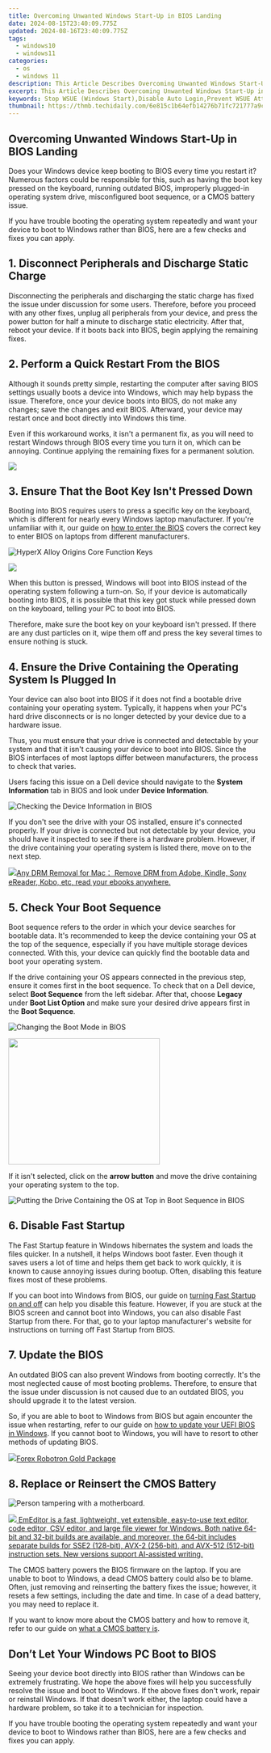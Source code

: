 ```yaml
---
title: Overcoming Unwanted Windows Start-Up in BIOS Landing
date: 2024-08-15T23:40:09.775Z
updated: 2024-08-16T23:40:09.775Z
tags:
  - windows10
  - windows11
categories:
  - os
  - windows 11
description: This Article Describes Overcoming Unwanted Windows Start-Up in BIOS Landing
excerpt: This Article Describes Overcoming Unwanted Windows Start-Up in BIOS Landing
keywords: Stop WSUE (Windows Start),Disable Auto Login,Prevent WSUE Attacks,Safe Boot Settings,BIOS Unwanted Windows,Secure Start-Up,No Unauthorized Boots
thumbnail: https://thmb.techidaily.com/6e815c1b64efb14276b71fc721777a9cc6b2edabdceffdbe6557dc25c31661ee.jpg
---
```


## Overcoming Unwanted Windows Start-Up in BIOS Landing

 Does your Windows device keep booting to BIOS every time you restart it? Numerous factors could be responsible for this, such as having the boot key pressed on the keyboard, running outdated BIOS, improperly plugged-in operating system drive, misconfigured boot sequence, or a CMOS battery issue.

 If you have trouble booting the operating system repeatedly and want your device to boot to Windows rather than BIOS, here are a few checks and fixes you can apply.

## 1\. Disconnect Peripherals and Discharge Static Charge

 Disconnecting the peripherals and discharging the static charge has fixed the issue under discussion for some users. Therefore, before you proceed with any other fixes, unplug all peripherals from your device, and press the power button for half a minute to discharge static electricity. After that, reboot your device. If it boots back into BIOS, begin applying the remaining fixes.

## 2\. Perform a Quick Restart From the BIOS

 Although it sounds pretty simple, restarting the computer after saving BIOS settings usually boots a device into Windows, which may help bypass the issue. Therefore, once your device boots into BIOS, do not make any changes; save the changes and exit BIOS. Afterward, your device may restart once and boot directly into Windows this time.

 Even if this workaround works, it isn't a permanent fix, as you will need to restart Windows through BIOS every time you turn it on, which can be annoying. Continue applying the remaining fixes for a permanent solution.

<!-- affiliate ads begin -->
<a href="https://store.movavi.com/affiliate.php?ACCOUNT=MOVAVI&AFFILIATE=108875&PATH=https%3A%2F%2Fwww.movavi.com%3FAFFILIATE%3D108875%26RESOURCE%3DMovavi%2BScreen%2BRecorder%2Bbox"><img src="https://mcusercontent.com/0885a03ded3d480dca9287f12/images/f026b149-fc7c-fd54-5f3e-1460bbb19b6b.jpg" border="0"></a>
<!-- affiliate ads end -->
## 3\. Ensure That the Boot Key Isn't Pressed Down

 Booting into BIOS requires users to press a specific key on the keyboard, which is different for nearly every Windows laptop manufacturer. If you're unfamiliar with it, our guide on [how to enter the BIOS](https://www.makeuseof.com/tag/enter-bios-computer/) covers the correct key to enter BIOS on laptops from different manufacturers.

![HyperX Alloy Origins Core Function Keys](https://static1.makeuseofimages.com/wordpress/wp-content/uploads/2021/02/Alloy-Origins-Core-HyperX-Function-Keys.jpg)
<!-- affiliate ads begin -->
<a href="https://secure.2checkout.com/order/checkout.php?PRODS=33729450&QTY=1&AFFILIATE=108875&CART=1"><img src="https://secure.avangate.com/images/merchant/7f687767ccf20fcea1c9dc4a5adc2326/Digisigner_banner_728_x_90_color_version.png" border="0"></a>
<!-- affiliate ads end -->

 When this button is pressed, Windows will boot into BIOS instead of the operating system following a turn-on. So, if your device is automatically booting into BIOS, it is possible that this key got stuck while pressed down on the keyboard, telling your PC to boot into BIOS.

 Therefore, make sure the boot key on your keyboard isn't pressed. If there are any dust particles on it, wipe them off and press the key several times to ensure nothing is stuck.

## 4\. Ensure the Drive Containing the Operating System Is Plugged In

 Your device can also boot into BIOS if it does not find a bootable drive containing your operating system. Typically, it happens when your PC's hard drive disconnects or is no longer detected by your device due to a hardware issue.

 Thus, you must ensure that your drive is connected and detectable by your system and that it isn't causing your device to boot into BIOS. Since the BIOS interfaces of most laptops differ between manufacturers, the process to check that varies.

 Users facing this issue on a Dell device should navigate to the **System Information** tab in BIOS and look under **Device Information**.

![Checking the Device Information in BIOS](https://static1.makeuseofimages.com/wordpress/wp-content/uploads/2023/03/checking-the-device-information-in-bios-1.jpg)

 If you don't see the drive with your OS installed, ensure it's connected properly. If your drive is connected but not detectable by your device, you should have it inspected to see if there is a hardware problem. However, if the drive containing your operating system is listed there, move on to the next step.

<!-- affiliate ads begin -->
<a href="https://secure.2checkout.com/order/checkout.php?PRODS=4600114&QTY=1&AFFILIATE=108875&CART=1"><img src="https://www.epubor.com/images/drm-removal-feature2.png" border="0">Any DRM Removal for Mac： Remove DRM from Adobe, Kindle, Sony eReader, Kobo, etc, read your ebooks anywhere.</a>
<!-- affiliate ads end -->
## 5\. Check Your Boot Sequence

 Boot sequence refers to the order in which your device searches for bootable data. It's recommended to keep the device containing your OS at the top of the sequence, especially if you have multiple storage devices connected. With this, your device can quickly find the bootable data and boot your operating system.

 If the drive containing your OS appears connected in the previous step, ensure it comes first in the boot sequence. To check that on a Dell device, select **Boot Sequence** from the left sidebar. After that, choose **Legacy** under **Boot List Option** and make sure your desired drive appears first in the **Boot Sequence**.

![Changing the Boot Mode in BIOS](https://static1.makeuseofimages.com/wordpress/wp-content/uploads/2023/03/changing-the-boot-mode-in-bios.jpg)
<!-- affiliate ads begin -->
<a href="https://united.elfm.net/c/5597632/748964/4704" target="_top" id="748964"><img src="//a.impactradius-go.com/display-ad/4704-748964" border="0" alt="" width="300" height="250"/></a><img height="0" width="0" src="https://united.elfm.net/i/5597632/748964/4704" style="position:absolute;visibility:hidden;" border="0" />
<!-- affiliate ads end -->

 If it isn't selected, click on the **arrow button** and move the drive containing your operating system to the top.

![Putting the Drive Containing the OS at Top in Boot Sequence in BIOS](https://static1.makeuseofimages.com/wordpress/wp-content/uploads/2023/03/putting-the-drive-containing-the-os-at-top-in-boot-sequence-in-bios.jpg)

## 6\. Disable Fast Startup

 The Fast Startup feature in Windows hibernates the system and loads the files quicker. In a nutshell, it helps Windows boot faster. Even though it saves users a lot of time and helps them get back to work quickly, it is known to cause annoying issues during bootup. Often, disabling this feature fixes most of these problems.

 If you can boot into Windows from BIOS, our guide on [turning Fast Startup on and off](https://www.makeuseof.com/windows-11-turn-on-or-off-fast-startup/) can help you disable this feature. However, if you are stuck at the BIOS screen and cannot boot into Windows, you can also disable Fast Startup from there. For that, go to your laptop manufacturer's website for instructions on turning off Fast Startup from BIOS.

## 7\. Update the BIOS

 An outdated BIOS can also prevent Windows from booting correctly. It's the most neglected cause of most booting problems. Therefore, to ensure that the issue under discussion is not caused due to an outdated BIOS, you should upgrade it to the latest version.

 So, if you are able to boot to Windows from BIOS but again encounter the issue when restarting, refer to our guide on [how to update your UEFI BIOS in Windows](https://www.makeuseof.com/tag/update-uefi-bios-windows/). If you cannot boot to Windows, you will have to resort to other methods of updating BIOS.

<!-- affiliate ads begin -->
<a href="https://secure.2checkout.com/order/checkout.php?PRODS=4727541&QTY=1&AFFILIATE=108875&CART=1"><img src="https://secure.avangate.com/images/merchant/5f4f7141b65a730b4efb0e0d51f63e94/products/copy_copy_forexrobotronbox.gif" border="0">Forex Robotron Gold Package</a>
<!-- affiliate ads end -->
## 8\. Replace or Reinsert the CMOS Battery

![Person tampering with a motherboard.](https://static1.makeuseofimages.com/wordpress/wp-content/uploads/2021/09/cmos-battery-explained-featured.jpg)
<!-- affiliate ads begin -->
<a href="https://shop.emeditor.com/order/checkout.php?PRODS=4610657&QTY=1&AFFILIATE=108875&CART=1"><img src="https://www.emeditor.com/wp-content/uploads/2024/06/emeditor_chat_ai.png" border="0">
EmEditor is a fast, lightweight, yet extensible, easy-to-use text editor, code editor, CSV editor, and large file viewer for Windows. Both native 64-bit and 32-bit builds are available, and moreover, the 64-bit includes separate builds for SSE2 (128-bit), AVX-2 (256-bit), and AVX-512 (512-bit) instruction sets. New versions support AI-assisted writing.</a>
<!-- affiliate ads end -->

 The CMOS battery powers the BIOS firmware on the laptop. If you are unable to boot to Windows, a dead CMOS battery could also be to blame. Often, just removing and reinserting the battery fixes the issue; however, it resets a few settings, including the date and time. In case of a dead battery, you may need to replace it.

 If you want to know more about the CMOS battery and how to remove it, refer to our guide on [what a CMOS battery is](https://www.makeuseof.com/what-is-a-cmos-battery-and-how-do-you-remove-one/).

## Don’t Let Your Windows PC Boot to BIOS

 Seeing your device boot directly into BIOS rather than Windows can be extremely frustrating. We hope the above fixes will help you successfully resolve the issue and boot to Windows. If the above fixes don't work, repair or reinstall Windows. If that doesn't work either, the laptop could have a hardware problem, so take it to a technician for inspection.

 If you have trouble booting the operating system repeatedly and want your device to boot to Windows rather than BIOS, here are a few checks and fixes you can apply.



<ins class="adsbygoogle"
      style="display:block"
      data-ad-client="ca-pub-7571918770474297"
      data-ad-slot="8358498916"
      data-ad-format="auto"
      data-full-width-responsive="true"></ins>



